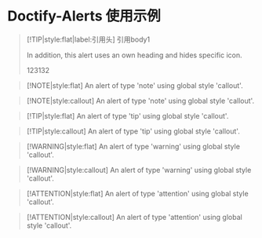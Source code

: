 

# Doctify-Alerts 使用示例



> [!TIP|style:flat|label:引用头]
> 引用body1
> 
> In addition, this alert uses an own heading and hides specific icon.
> 
> 123132

> [!NOTE|style:flat]
> An alert of type 'note' using global style 'callout'.

> [!NOTE|style:callout]
> An alert of type 'note' using global style 'callout'.


> [!TIP|style:flat]
> An alert of type 'tip' using global style 'callout'.

> [!TIP|style:callout]
> An alert of type 'tip' using global style 'callout'.


> [!WARNING|style:flat]
> An alert of type 'warning' using global style 'callout'.

> [!WARNING|style:callout]
> An alert of type 'warning' using global style 'callout'.


> [!ATTENTION|style:flat]
> An alert of type 'attention' using global style 'callout'.

> [!ATTENTION|style:callout]
> An alert of type 'attention' using global style 'callout'.